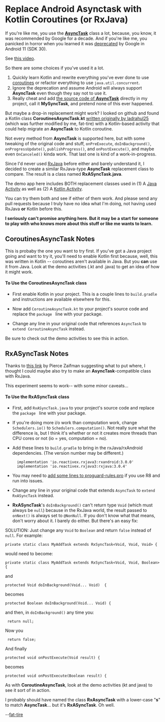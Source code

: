 Replace Android Asynctask with Kotlin Coroutines (or RxJava)
===================================

If you're like me, you use the [**AsyncTask**](https://developer.android.com/reference/android/os/AsyncTask)  class a lot, because, you know, it was
recommended by Google for a decade.  And if you're like me, you panicked in horror when you learned it was [deprecated](https://android-review.googlesource.com/c/platform/frameworks/base/+/1156409) by Google in Android 11 (SDK 30).

See [this video](https://www.youtube.com/watch?v=6manrgTPzyA).

So there are some choices if you've used it a lot.

1. Quickly learn Kotlin and rewrite everything you've ever done to use [coroutines](https://developer.android.com/topic/libraries/architecture/coroutines) or refactor everything to use `java.util.concurrent`.
1. Ignore the deprecation and assume Android will always support **AsyncTask** even though they say not to use it.
1. Really cheat and add [the source code of **AsyncTask**](https://android.googlesource.com/platform/frameworks/base/+/master/core/java/android/os/AsyncTask.java) directly in my project, call it **MySyncTask**, and pretend none of this ever happened.

But maybe a drop-in replacement might work?  I looked on github and found a Kotlin class **CoroutinesAsyncTask.kt** [written originally by ladrahul25](https://github.com/ladrahul25/CoroutineAsyncTask) (which was further modified by me, fat-tire) with a Kotlin-based activity that could help migrate an **AsyncTask** to Kotlin coroutine.

Not every method from **AsyncTask** is supported here, but with some tweaking of the original code and stuff,  `onPreExecute`, `doInBackground()`, `onProgressUpdate()`, `publishProgress()`, and `onPostExecute()`, and maybe even `OnCanceled()` kinda work.  That last one is kind of a work-in-progress.

Since I'd never used [RxJava](https://github.com/ReactiveX/RxJava) before either and barely understand it, I decided to create a similar RxJava-type **AsyncTask** replacement class to compare.  The result is a class named **RxASyncTask.java**.

The demo app here includes BOTH replacement classes used in (1) A [Java Activity](app/src/main/java/com/example/background/MainActivityInJava.java) as well as (2) A [Kotlin Activity](app/src/main/java/com/example/background/MainActivity.kt).

You can try them both and see if either of them work.  And please send any pull requests because I truly have no idea what I'm doing, not having used RxJava **or** Kotlin before this.

__I seriously can't promise anything here.  But it may be a start for someone to play with who knows more about this stuff or like me wants to learn.__

## CoroutinesAsyncTask Notes

This is probaby the one you want to try first.  If you've got a Java project going and want to try it, you'll need to enable Kotlin first because, well, this was written in Kotlin -- coroutines aren't available in Java. But you **can** use it from Java. Look at the demo activities (.kt and .java) to get an idea of how it might work.

#### To Use the CoroutinesAsyncTask class

* First enable Kotlin in your project.  This is a couple lines to `build.gradle` and instructions are available elsewhere for this.

* Now add `CoroutineAsyncTask.kt` to your project's source code and replace the `package ` line with your package.

* Change any line in your original code that references `AsyncTask` to `extend CoroutineAsyncTask` instead.

Be sure to check out the demo activities to see this in action.

## RxASyncTask Notes

Thanks to [this link](https://android.jlelse.eu/how-to-convert-an-asynctask-to-rxjava-80e5d777a40) by Pierce Zaifman suggesting what to put where, I thought I could maybe also try to make an **AsyncTask**-compatible class with RxJava.

This experiment seems to work-- with some minor caveats...

#### To Use the RxASyncTask class

* First, add `RxASyncTask.java` to your project's source code and replace the `package ` line with your package.

* If you're doing more i/o work than computation work, change `Schedulers.io()` to `Schedulers.computation()`.  Not really sure what the difference is, but I think it's whether or not it creates more threads than CPU cores or not (io = yes, computation = no).

* Add these lines to `build.gradle` to bring in the rxJava/rxAndroid dependencies.  (The version number may be different.)

        implementation 'io.reactivex.rxjava3:rxandroid:3.0.0'
        implementation 'io.reactivex.rxjava3:rxjava:3.0.4'

* You may need to [add some lines to proguard-rules.pro](app/proguard-rules.pro#L15-L16) if you use R8 and run into issues.

* Change any line in your original code that extends `AsyncTask` to `extend RxASyncTask` instead.

* **RxASyncTask**'s `doInBackground()` can't return type `Void` (which must always be `null`) because in the RxJava world, the result passed to `onNext()` is always set to `@NonNull`.  If you don't know what that means, don't worry about it.  I barely do either.  But there's an easy fix:

SOLUTION:  Just change any `Void` to `Boolean` and return `false` instead of `null`.    For example:

    private static class MyAddTask extends RxSyncTask<Void, Void, Void> {

would need to become:

    private static class MyAddTask extends RxSyncTask<Void, Void, Boolean> {

and

    protected Void doInBackground(Void... Void)  {

becomes

    protected Boolean doInBackground(Void... Void) {

and then, in `doInBackground()` any time you:

     return null;

Now you

     return false;

And finally

    protected void onPostExecute(Void result) {

   becomes

    protected void onPostExecute(Boolean result) {

As with **CoroutineAsyncTask**, look at the demo activities (kt and java) to see it sort of in action.

I probably should have named the class **RxAsyncTask** with a lower-case "**s**" to match **AsyncTask**... but it's **RxASyncTask**.  Oh well.


--[fat-tire](https://www.twitter.com/fat__tire)
